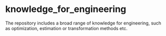 # knowledge_for_engineering
The repository includes a broad range of knowledge for engineering, such as optimization, estimation or transformation methods etc.
